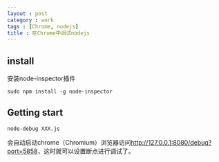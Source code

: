 ```yaml
---
layout : post
category : work
tags : [Chrome, nodejs]
title : 在Chrome中调试nodejs
---
```



## install<a id="orgheadline34"></a>

安装node-inspector插件

    sudo npm install -g node-inspector

## Getting start<a id="orgheadline35"></a>

    node-debug XXX.js

会自动启动chrome（Chromium）浏览器访问<http://127.0.0.1:8080/debug?port=5858>，这时就可以设置断点进行调试了。

